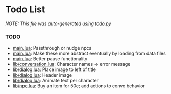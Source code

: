 # Todo List
_NOTE: This file was auto-generated using [todo.py](http://github.com/paulpls/todo)_



### TODO
* [main.lua](main.lua#L90):  Passthrough or nudge npcs
* [main.lua](main.lua#L122): Make these more abstract eventually by loading from data files
* [main.lua](main.lua#L175): Better pause functionality
* [lib/conversation.lua](lib/conversation.lua#L50): Character names -> error message
* [lib/dialog.lua](lib/dialog.lua#L104): Place image to left of title
* [lib/dialog.lua](lib/dialog.lua#L143): Header image
* [lib/dialog.lua](lib/dialog.lua#L168): Animate text per character
* [lib/npc.lua](lib/npc.lua#L42): Buy an item for 50c; add actions to convo behavior




